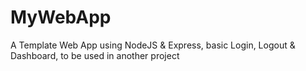 # MyWebApp
A Template Web App using NodeJS &amp; Express, basic Login, Logout &amp; Dashboard, to be used in another project
